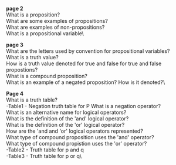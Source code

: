 __page 2__\
What is a proposition?\
What are some examples of propositions?\
What are examples of non-propositions?\
What is a propositional variable\

__page 3__\
What are the letters used by convention for propositional variables?\
What is a truth value?\
How is a truth value denoted for true and false for true and false propostions?\
What is a compound proposition?\
What is an example of a negated proposition? How is it denoted?\

__Page 4__\
What is a truth table?\
    -Table1 - Negation truth table for P
What is a negation operator?\
What is an alternative name for logical operators?\
What is the definition of the 'and' logical operator?\
What is the definition of the 'or' logical operator?\
How are the 'and and 'or' logical operators represented?\
What type of compound proposition uses the 'and' operator?\
What type of compound propistion uses the 'or' operator?\
    -Table2 - Truth table for p and q\
    -Table3 - Truth table for p or q\
